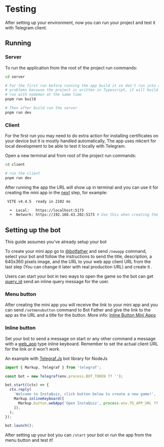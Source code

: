 # Testing

After setting up your environment, now you can run your project and test it with Telegram client.

## Running

### Server

To run the application from the root of the project run commands:

```bash
cd server

# For the first run before running the app build it so don't run into any
# problems because the project is written in Typescript, it will build and
# run with nodemon at the same time
pnpm run build

# Then after build run the server
pnpm run dev
```

### Client

For the first run you may need to do extra action for installing certificates on your device but it is mostly handled automatically, The app uses mkcert for local development to be able to test it locally with Telegram.

Open a new terminal and from root of the project run commands:

```bash
cd client

# run the client
pnpm run dev
```

After running the app the URL will show up in terminal and you can use it for creating the mini app in the [next](https://yasdpt.gitbook.io/instaquiz/setup/testing#setting-up-the-bot) step, for example:

```bash
 VITE v4.4.5  ready in 2102 ms

  ➜  Local:   https://localhost:5173
  ➜  Network: https://192.168.43.202:5173 # Use this when creating the mini app
```

## Setting up the bot

This guide assumes you've already setup your bot

To create your mini app go to [@botfather](https://t.me/botfather) and send `/newapp` command, select your bot and follow the instructions to send the title, description, a 640x360 pixels image, and the URL to your web app client URL from the last step (You can change it later with real production URL) and create it .

Users can start your bot in two ways to open the game so the bot can get [query\_id](https://core.telegram.org/bots/webapps#webappinitdata) send an inline query message for the user.

### Menu button

After creating the mini app you will receive the link to your mini app and you can send `/setmenubutton` command to Bot Father and give the link to the app as the URL and a title for the button. More info: [Inline Button Mini Apps](https://core.telegram.org/bots/webapps#inline-button-mini-apps)

### Inline button

Set your bot to send a message on start or any other command a message with a [web\_app](https://core.telegram.org/bots/webapps#inline-button-mini-apps) type inline keyboard. Remember to set the actual client URL for the link or it won't work.

An example with [Telegraf.Js](https://telegrafjs.org) bot library for NodeJs

```typescript
import { Markup, Telegraf } from 'telegraf';

const bot = new Telegraf(env.process.BOT_TOKEN ?? '');

bot.start((ctx) => {
  ctx.reply(
    'Welcome to InstaQuiz, click button below to create a new game!',
    Markup.inlineKeyboard([
      Markup.button.webApp('Open InstaQuiz', process.env.TG_APP_URL ?? ''),
    ]),
  );
});

bot.launch();
```

After setting up your bot you can `/start` your bot or run the app from the menu button and test it!
